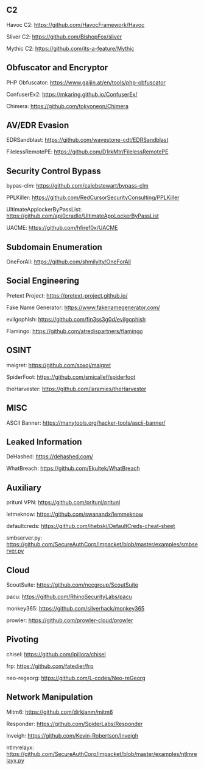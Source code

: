 ## C2
Havoc C2: https://github.com/HavocFramework/Havoc

Sliver C2: https://github.com/BishopFox/sliver

Mythic C2: https://github.com/its-a-feature/Mythic




## Obfuscator and Encryptor
PHP Obfuscator: https://www.gaijin.at/en/tools/php-obfuscator

ConfuserEx2: https://mkaring.github.io/ConfuserEx/

Chimera: https://github.com/tokyoneon/Chimera




## AV/EDR Evasion 
EDRSandblast: https://github.com/wavestone-cdt/EDRSandblast

FilelessRemotePE: https://github.com/D1rkMtr/FilelessRemotePE




## Security Control Bypass
bypas-clm: https://github.com/calebstewart/bypass-clm

PPLKiller: https://github.com/RedCursorSecurityConsulting/PPLKiller

UltimateApplockerByPassList: https://github.com/api0cradle/UltimateAppLockerByPassList

UACME: https://github.com/hfiref0x/UACME




## Subdomain Enumeration
OneForAll: https://github.com/shmilylty/OneForAll




## Social Engineering
Pretext Project: https://pretext-project.github.io/

Fake Name Generator: https://www.fakenamegenerator.com/

evilgophish: https://github.com/fin3ss3g0d/evilgophish

Flamingo: https://github.com/atredispartners/flamingo

## OSINT
maigret: https://github.com/soxoj/maigret

SpiderFoot: https://github.com/smicallef/spiderfoot

theHarvester: https://github.com/laramies/theHarvester

## MISC
ASCII Banner: https://manytools.org/hacker-tools/ascii-banner/

## Leaked Information
DeHashed: https://dehashed.com/

WhatBreach: https://github.com/Ekultek/WhatBreach


## Auxiliary
pritunl VPN: https://github.com/pritunl/pritunl

letmeknow: https://github.com/swanandx/lemmeknow

defaultcreds: https://github.com/ihebski/DefaultCreds-cheat-sheet

smbserver.py: https://github.com/SecureAuthCorp/impacket/blob/master/examples/smbserver.py




## Cloud
ScoutSuite: https://github.com/nccgroup/ScoutSuite

pacu: https://github.com/RhinoSecurityLabs/pacu

monkey365: https://github.com/silverhack/monkey365

prowler: https://github.com/prowler-cloud/prowler




## Pivoting
chisel: https://github.com/jpillora/chisel

frp: https://github.com/fatedier/frp

neo-regeorg: https://github.com/L-codes/Neo-reGeorg




## Network Manipulation
Mitm6: https://github.com/dirkjanm/mitm6

Responder: https://github.com/SpiderLabs/Responder

Inveigh: https://github.com/Kevin-Robertson/Inveigh

ntlmrelayx: https://github.com/SecureAuthCorp/impacket/blob/master/examples/ntlmrelayx.py




